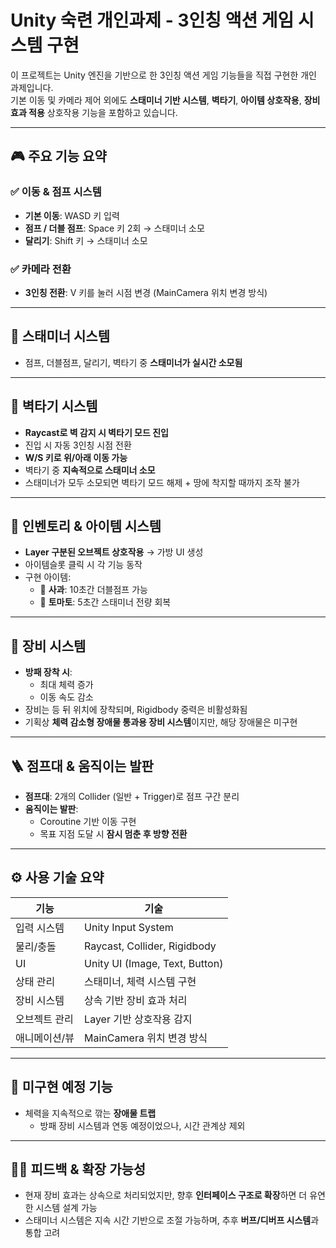 # Unity 숙련 개인과제 - 3인칭 액션 게임 시스템 구현

이 프로젝트는 Unity 엔진을 기반으로 한 3인칭 액션 게임 기능들을 직접 구현한 개인 과제입니다.  
기본 이동 및 카메라 제어 외에도 **스태미너 기반 시스템**, **벽타기**, **아이템 상호작용**, **장비 효과 적용** 상호작용 기능을 포함하고 있습니다.

---

## 🎮 주요 기능 요약

### ✅ 이동 & 점프 시스템
- **기본 이동**: WASD 키 입력
- **점프 / 더블 점프**: Space 키 2회 → 스태미너 소모
- **달리기**: Shift 키 → 스태미너 소모

### ✅ 카메라 전환
- **3인칭 전환**: V 키를 눌러 시점 변경 (MainCamera 위치 변경 방식)

---

## 🧱 스태미너 시스템
- 점프, 더블점프, 달리기, 벽타기 중 **스태미너가 실시간 소모됨**

---

## 🧗 벽타기 시스템
- **Raycast로 벽 감지 시 벽타기 모드 진입**
- 진입 시 자동 3인칭 시점 전환
- **W/S 키로 위/아래 이동 가능**
- 벽타기 중 **지속적으로 스태미너 소모**
- 스태미너가 모두 소모되면 벽타기 모드 해제 + 땅에 착지할 때까지 조작 불가

---

## 🎒 인벤토리 & 아이템 시스템
- **Layer 구분된 오브젝트 상호작용** → 가방 UI 생성
- 아이템슬롯 클릭 시 각 기능 동작
- 구현 아이템:
  - 🍎 **사과**: 10초간 더블점프 가능
  - 🍅 **토마토**: 5초간 스태미너 전량 회복

---

## 🧍 장비 시스템
- **방패 장착 시**:
  - 최대 체력 증가
  - 이동 속도 감소
- 장비는 등 뒤 위치에 장착되며, Rigidbody 중력은 비활성화됨
- 기획상 **체력 감소형 장애물 통과용 장비 시스템**이지만, 해당 장애물은 미구현

---

## 🪜 점프대 & 움직이는 발판
- **점프대**: 2개의 Collider (일반 + Trigger)로 점프 구간 분리
- **움직이는 발판**:
  - Coroutine 기반 이동 구현
  - 목표 지점 도달 시 **잠시 멈춘 후 방향 전환**

---

## ⚙️ 사용 기술 요약

| 기능          | 기술                          |
|---------------|-------------------------------|
| 입력 시스템    | Unity Input System             |
| 물리/충돌      | Raycast, Collider, Rigidbody  |
| UI            | Unity UI (Image, Text, Button) |
| 상태 관리      | 스태미너, 체력 시스템 구현    |
| 장비 시스템    | 상속 기반 장비 효과 처리      |
| 오브젝트 관리  | Layer 기반 상호작용 감지       |
| 애니메이션/뷰 | MainCamera 위치 변경 방식      |

---

## 🚧 미구현 예정 기능
- 체력을 지속적으로 깎는 **장애물 트랩**
  - 방패 장비 시스템과 연동 예정이었으나, 시간 관계상 제외


---

## 🙋‍♂️ 피드백 & 확장 가능성

- 현재 장비 효과는 상속으로 처리되었지만, 향후 **인터페이스 구조로 확장**하면 더 유연한 시스템 설계 가능
- 스태미너 시스템은 지속 시간 기반으로 조절 가능하며, 추후 **버프/디버프 시스템**과 통합 고려
